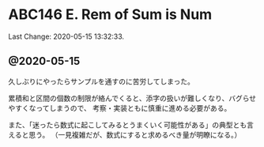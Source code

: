 # ABC146 E. Rem of Sum is Num

Last Change: 2020-05-15 13:32:33.

## @2020-05-15

久しぶりにやったらサンプルを通すのに苦労してしまった。

累積和と区間の個数の制限が絡んでくると、添字の扱いが難しくなり、バグらせやすくなってしまうので、
考察・実装ともに慎重に進める必要がある。

また、「迷ったら数式に起こしてみるとうまくいく可能性がある」の典型とも言えると思う。
（一見複雑だが、数式にすると求めるべき量が明瞭になる。）

